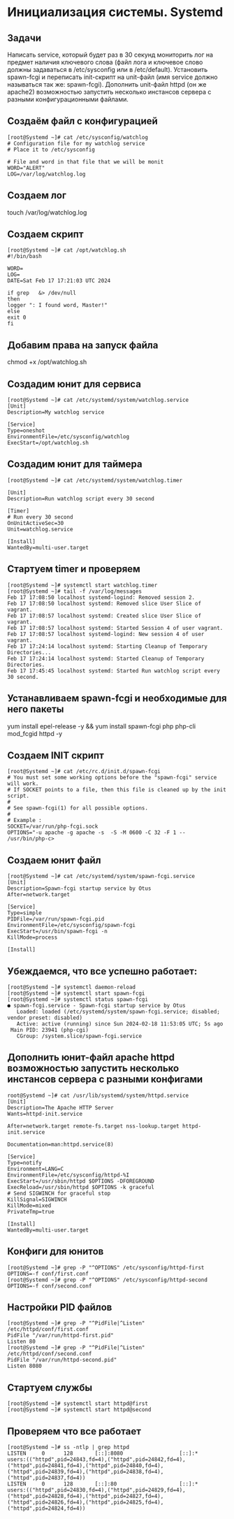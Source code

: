 # Инициализация системы. Systemd

## Задачи
Написать service, который будет раз в 30 секунд мониторить лог на предмет наличия ключевого слова (файл лога и ключевое слово должны задаваться в /etc/sysconfig или в /etc/default).
Установить spawn-fcgi и переписать init-скрипт на unit-файл (имя service должно называться так же: spawn-fcgi).
Дополнить unit-файл httpd (он же apache2) возможностью запустить несколько инстансов сервера с разными конфигурационными файлами.

## Cоздаём файл с конфигурацией
```
[root@Systemd ~]# cat /etc/sysconfig/watchlog 
# Configuration file for my watchlog service
# Place it to /etc/sysconfig

# File and word in that file that we will be monit
WORD="ALERT"
LOG=/var/log/watchlog.log
```
## Создаем лог 

touch /var/log/watchlog.log 

## Cоздаем скрипт
```
[root@Systemd ~]# cat /opt/watchlog.sh 
#!/bin/bash

WORD=
LOG=
DATE=Sat Feb 17 17:21:03 UTC 2024

if grep   &> /dev/null
then
logger ": I found word, Master!"
else
exit 0
fi
```
## Добавим права на запуск файла

chmod +x /opt/watchlog.sh

## Создадим юнит для сервиса
```
[root@Systemd ~]# cat /etc/systemd/system/watchlog.service 
[Unit]
Description=My watchlog service

[Service]
Type=oneshot
EnvironmentFile=/etc/sysconfig/watchlog
ExecStart=/opt/watchlog.sh 
```
## Создадим юнит для таймера
```
[root@Systemd ~]# cat /etc/systemd/system/watchlog.timer   

[Unit]
Description=Run watchlog script every 30 second

[Timer]
# Run every 30 second
OnUnitActiveSec=30
Unit=watchlog.service

[Install]
WantedBy=multi-user.target
```
## Стартуем timer и проверяем
```
[root@Systemd ~]# systemctl start watchlog.timer 
[root@Systemd ~]# tail -f /var/log/messages 
Feb 17 17:08:50 localhost systemd-logind: Removed session 2.
Feb 17 17:08:50 localhost systemd: Removed slice User Slice of vagrant.
Feb 17 17:08:57 localhost systemd: Created slice User Slice of vagrant.
Feb 17 17:08:57 localhost systemd: Started Session 4 of user vagrant.
Feb 17 17:08:57 localhost systemd-logind: New session 4 of user vagrant.
Feb 17 17:24:14 localhost systemd: Starting Cleanup of Temporary Directories...
Feb 17 17:24:14 localhost systemd: Started Cleanup of Temporary Directories.
Feb 17 17:45:45 localhost systemd: Started Run watchlog script every 30 second.
```
## Устанавливаем spawn-fcgi и необходимые для него пакеты

yum install epel-release -y && yum install spawn-fcgi php php-cli
mod_fcgid httpd -y

## Создаем INIT скрипт

```
[root@Systemd ~]# cat /etc/rc.d/init.d/spawn-fcgi 
# You must set some working options before the "spawn-fcgi" service will work.
# If SOCKET points to a file, then this file is cleaned up by the init script.
#
# See spawn-fcgi(1) for all possible options.
#
# Example :
SOCKET=/var/run/php-fcgi.sock
OPTIONS="-u apache -g apache -s  -S -M 0600 -C 32 -F 1 -- /usr/bin/php-c>
```
## Создаем юнит файл

```
[root@Systemd ~]# cat /etc/systemd/system/spawn-fcgi.service 
[Unit]
Description=Spawn-fcgi startup service by Otus
After=network.target

[Service]
Type=simple
PIDFile=/var/run/spawn-fcgi.pid
EnvironmentFile=/etc/sysconfig/spawn-fcgi
ExecStart=/usr/bin/spawn-fcgi -n 
KillMode=process

[Install]
```
## Убеждаемся, что все успешно работает:
```
[root@Systemd ~]# systemctl daemon-reload
[root@Systemd ~]# systemctl start spawn-fcgi
[root@Systemd ~]# systemctl status spawn-fcgi
● spawn-fcgi.service - Spawn-fcgi startup service by Otus
   Loaded: loaded (/etc/systemd/system/spawn-fcgi.service; disabled; vendor preset: disabled)
   Active: active (running) since Sun 2024-02-18 11:53:05 UTC; 5s ago
 Main PID: 23941 (php-cgi)
   CGroup: /system.slice/spawn-fcgi.service
```
## Дополнить юнит-файл apache httpd возможностью запустить несколько инстансов сервера с разными конфигами

```
root@Systemd ~]# cat /usr/lib/systemd/system/httpd.service 
[Unit]
Description=The Apache HTTP Server
Wants=httpd-init.service

After=network.target remote-fs.target nss-lookup.target httpd-
init.service

Documentation=man:httpd.service(8)

[Service]
Type=notify
Environment=LANG=C
EnvironmentFile=/etc/sysconfig/httpd-%I
ExecStart=/usr/sbin/httpd $OPTIONS -DFOREGROUND
ExecReload=/usr/sbin/httpd $OPTIONS -k graceful
# Send SIGWINCH for graceful stop
KillSignal=SIGWINCH
KillMode=mixed
PrivateTmp=true

[Install]
WantedBy=multi-user.target
```
## Конфиги для юнитов
```
[root@Systemd ~]# grep -P "^OPTIONS" /etc/sysconfig/httpd-first
OPTIONS=-f conf/first.conf
[root@Systemd ~]# grep -P "^OPTIONS" /etc/sysconfig/httpd-second
OPTIONS=-f conf/second.conf
```
## Настройки PID файлов 
```
[root@Systemd ~]# grep -P "^PidFile|^Listen" /etc/httpd/conf/first.conf
PidFile "/var/run/httpd-first.pid"
Listen 80
[root@Systemd ~]# grep -P "^PidFile|^Listen" /etc/httpd/conf/second.conf
PidFile "/var/run/httpd-second.pid"
Listen 8080
```
## Стартуем службы
```
[root@Systemd ~]# systemctl start httpd@first
[root@Systemd ~]# systemctl start httpd@second
```
## Проверяем что все работает
```
[root@Systemd ~]# ss -ntlp | grep httpd
LISTEN     0      128       [::]:8080                  [::]:*                   users:(("httpd",pid=24843,fd=4),("httpd",pid=24842,fd=4),("httpd",pid=24841,fd=4),("httpd",pid=24840,fd=4),("httpd",pid=24839,fd=4),("httpd",pid=24838,fd=4),("httpd",pid=24837,fd=4))
LISTEN     0      128       [::]:80                    [::]:*                   users:(("httpd",pid=24830,fd=4),("httpd",pid=24829,fd=4),("httpd",pid=24828,fd=4),("httpd",pid=24827,fd=4),("httpd",pid=24826,fd=4),("httpd",pid=24825,fd=4),("httpd",pid=24824,fd=4))
```
